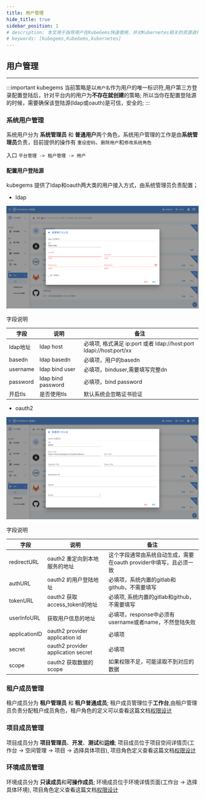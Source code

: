 ```yaml
---
title: 用户管理
hide_title: true
sidebar_position: 1
# description: 本文用于指导用户在KubeGems快速使用，并对Kubernetes相关的资源进行操作
# keywords: [kubegems,KubeGems,kubernetes]
---
```

## 用户管理

---

:::important
kubegems 当前策略是以`用户名`作为用户的唯一标识符,用户第三方登录配置登陆后，针对平台内的用户为**不存在就创建**的策略; 所以当你在配置登陆源的时候，需要确保该登陆源(ldap或oauth)是可信，安全的;
:::

### 系统用户管理

系统用户分为 **系统管理员** 和 **普通用户**两个角色，系统用户管理的工作是由**系统管理员**负责，目前提供的操作有 `重设密码`、`删除用户`和`修改系统角色`

入口 `平台管理 -> 租户管理 -> 用户`

#### 配置用户登陆源

kubegems 提供了ldap和oauth两大类的用户接入方式，由系统管理员负责配置；

+ ldap

![ldap配置](/img/docs/tasks-platform-ldap-create.png)

字段说明

|字段|说明|备注|
| ---| ---| ---|
|ldap地址|ldap host| 必填项, 格式满足 ip:port 或者 ldap://host:port ldapi://host:port/xx |
|basedn|ldap basedn| 必填项，用户的basedn |
|username|ldap bind user| 必填项，binduser,需要填写完整dn |
|password|ldap bind password| 必填项，bind password |
|开启tls|是否使用tls| 默认系统会忽略证书验证 |

+ oauth2

![oauth2配置](/img/docs/tasks-platform-oauth-create.png)

字段说明

|字段|说明|备注|
| ---| ---| ---|
|redirectURL|oauth2 重定向到本地服务的地址|这个字段通常由系统自动生成，需要在oauth provider中填写，且必须一致|
|authURL|oauth2 的用户登陆地址| 必填项，系统内置的gitlab和github，不需要填写 |
|tokenURL|oauth2 获取access_token的地址| 必填项, 系统内置的gitlab和github，不需要填写  |
|userInfoURL|获取用户信息的地址| 必填项，response中必须有username或者name，不然登陆失败 |
|applicationID|oauth2 provider application id| 必填项 |
|secret|oauth2 provider application secret| 必填项 |
|scope|oauth2 获取数据的scope | 如果权限不足，可能读取不到对应的数据 |


### 租户成员管理

租户成员分为 **租户管理员** 和 **租户普通成员**; 租户成员管理位于**工作台**,由租户管理员负责分配租户成员角色，租户角色的定义可以查看这篇文档[权限设计](/blog/kubegems-perms) 
### 项目成员管理

项目成员分为 **项目管理员**、**开发**、**测试**和**运维**; 项目成员位于项目空间详情页(工作台 -> 空间管理 -> 项目 -> 选择具体项目), 项目角色定义查看这篇文档[权限设计](/blog/kubegems-perms) 
### 环境成员管理

环境成员分为 **只读成员**和**可操作成员**; 环境成员位于环境详情页面(工作台 -> 选择具体环境), 项目角色定义查看这篇文档[权限设计](/blog/kubegems-perms) 
